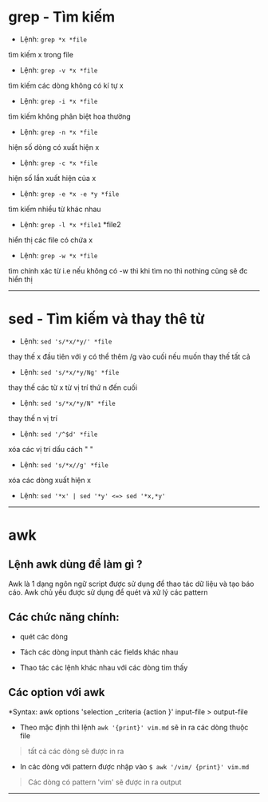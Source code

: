 # grep - Tìm kiếm

- Lệnh: `grep *x *file` 

tìm kiếm x trong file

- Lệnh: `grep -v *x *file` 

tìm kiếm các dòng không có kí tự x

- Lệnh: `grep -i *x *file` 

tìm kiếm không phân biệt hoa thường 

- Lệnh: `grep -n *x *file` 

hiện số dòng có xuất hiện x

- Lệnh: `grep -c *x *file` 

hiện số lần xuất hiện của x

- Lệnh: `grep -e *x -e *y *file` 

tìm kiếm nhiều từ khác nhau

- Lệnh: `grep -l *x *file1` *file2 

hiển thị các file có chứa x

- Lệnh:  `grep -w *x *file` 

tìm chính xác từ i.e nếu không có -w thì khi tìm no thì nothing cũng sẽ đc hiển thị

-------------------------------------------------------------
# sed - Tìm kiếm và thay thê từ


- Lệnh: `sed 's/*x/*y/' *file`  

thay thế x đầu tiên với y có thể thêm /g vào cuối nếu muốn thay thế tất cả 

- Lệnh: `sed 's/*x/*y/Ng' *file` 

thay thế các từ x từ vị trí thứ n đến cuối

- Lệnh: `sed 's/*x/*y/N" *file` 

thay thế n vị trí

- Lệnh: `sed '/^$d' *file` 

xóa các vị trí dấu cách " "

- Lệnh: `sed 's/*x//g' *file` 

xóa các dòng xuất hiện x

- Lệnh: `sed '*x' | sed '*y' <=> sed '*x,*y'` 
 
--------------------------------------------------------------
# awk 

## Lệnh awk dùng để làm gì ?

Awk là 1 dạng ngôn ngữ script được sử dụng để thao tác dữ liệu và tạo báo cáo.
Awk chủ yếu được sử dụng để quét và xử lý các pattern

## Các chức năng chính:

- quét các dòng

- Tách các dòng input thành các fields khác nhau

- Thao tác các lệnh khác nhau với các dòng tim thấy

## Các option với awk

*Syntax: awk options 'selection _criteria {action }' input-file > output-file 

- Theo mặc định thì lệnh `awk '{print}' vim.md` sẽ in ra các dòng thuộc file 

> tất cả các dòng sẽ được in ra 

- In các dòng với pattern được nhập vào `$ awk '/vim/ {print}' vim.md`

> Các dòng có pattern 'vim' sẽ được in ra output






--------------------------------------------------------------


